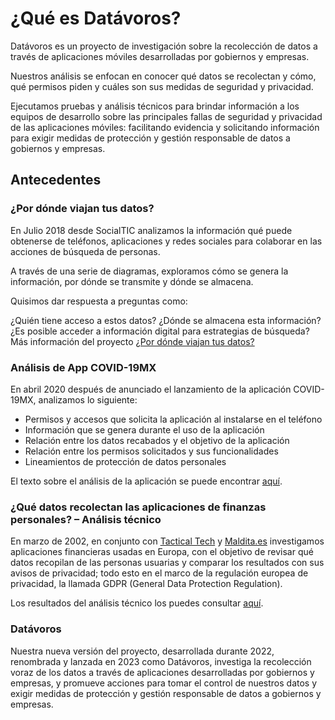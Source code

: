 # ¿Qué es Datávoros?
Datávoros es un proyecto de investigación sobre la recolección de datos a través de aplicaciones móviles desarrolladas por gobiernos y empresas.

Nuestros análisis se enfocan en conocer qué datos se recolectan y cómo, qué permisos piden y cuáles son sus medidas de seguridad y privacidad.

Ejecutamos pruebas y análisis técnicos para brindar información a los equipos de desarrollo  sobre las principales fallas de seguridad y privacidad de las aplicaciones móviles: facilitando evidencia y solicitando información para exigir medidas de protección y gestión responsable de datos a gobiernos y empresas.

## Antecedentes
### **¿Por dónde viajan tus datos?**
En Julio 2018 desde SocialTIC analizamos la información qué puede obtenerse de teléfonos, aplicaciones y redes sociales para colaborar en las acciones de búsqueda de personas.

A través de una serie de diagramas, exploramos cómo se genera la información, por dónde se transmite y dónde se almacena.

Quisimos dar respuesta a preguntas como:

¿Quién tiene acceso a estos datos?
¿Dónde se almacena esta información?
¿Es posible acceder a información digital para estrategias de búsqueda?
Más información del proyecto [¿Por dónde viajan tus datos?](https://socialtic.org/blog/por-donde-viajan-tus-datos-encuentro-de-nuevas-tecnologias-de-busqueda-forense/) 

### **Análisis de App COVID-19MX**
En abril 2020 después de anunciado el lanzamiento de la aplicación COVID-19MX, analizamos lo siguiente:

- Permisos y accesos que solicita la aplicación al instalarse en el teléfono
- Información que se genera durante el uso de la aplicación
- Relación entre los datos recabados y el objetivo de la aplicación
- Relación entre los permisos solicitados y sus funcionalidades
- Lineamientos de protección de datos personales   

El texto sobre el análisis de la aplicación se puede encontrar [aquí](https://socialtic.org/blog/analisis-app-covid19mx-resumen/).

### **¿Qué datos recolectan las aplicaciones de finanzas personales? – Análisis técnico**
En marzo de 2002, en conjunto con [Tactical Tech](https://exposingtheinvisible.org/en/articles/what-do-fintech-apps-know-about-you/) y [Maldita.es](https://maldita.es/malditatecnologia/20220322/aplicaciones-control-de-gastos-datos/) investigamos aplicaciones financieras usadas en Europa, con el objetivo de revisar qué datos recopilan de las personas usuarias y comparar los resultados con sus avisos de privacidad; todo esto en el marco de la regulación europea de privacidad, la llamada GDPR (General Data Protection Regulation).

Los resultados del análisis técnico los puedes consultar [aquí](https://socialtic.org/blog/que-datos-recolectan-las-apps-de-finanzas-personales-analisis-tecnico/).

### **Datávoros**
Nuestra nueva versión del proyecto, desarrollada durante 2022, renombrada y lanzada en 2023 como Datávoros, investiga la recolección voraz de los datos a través de aplicaciones desarrolladas por gobiernos y empresas, y promueve acciones para tomar el control de nuestros datos y exigir medidas de protección y gestión responsable de datos a gobiernos y empresas.
